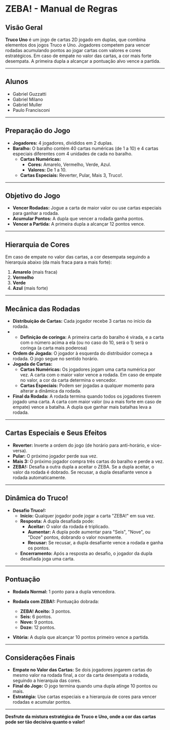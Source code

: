 # ZEBA! - Manual de Regras

## Visão Geral
**Truco Uno** é um jogo de cartas 2D jogado em duplas, que combina elementos dos jogos Truco e Uno. Jogadores competem para vencer rodadas acumulando pontos ao jogar cartas com valores e cores estratégicos. Em caso de empate no valor das cartas, a cor mais forte desempata. A primeira dupla a alcançar a pontuação alvo vence a partida.

---

## Alunos
- Gabriel Guzzatti
- Gabriel Milano
- Gabriel Muller
- Paulo Francisconi

---

## Preparação do Jogo
- **Jogadores:** 4 jogadores, divididos em 2 duplas.
- **Baralho:** O baralho contém 40 cartas numéricas (de 1 a 10) e 4 cartas especiais diferentes com 4 unidades de cada no baralho.
  - **Cartas Numéricas:** 
    - **Cores:** Amarelo, Vermelho, Verde, Azul.
    - **Valores:** De 1 a 10.
  - **Cartas Especiais:** Reverter, Pular, Mais 3, Truco!.

---

## Objetivo do Jogo
- **Vencer Rodadas:** Jogue a carta de maior valor ou use cartas especiais para ganhar a rodada.
- **Acumular Pontos:** A dupla que vencer a rodada ganha pontos.
- **Vencer a Partida:** A primeira dupla a alcançar 12 pontos vence.

---

## Hierarquia de Cores
Em caso de empate no valor das cartas, a cor desempata seguindo a hierarquia abaixo (da mais fraca para a mais forte):
1. **Amarelo** (mais fraca)
2. **Vermelho**
3. **Verde**
4. **Azul** (mais forte)

---

## Mecânica das Rodadas
- **Distribuição de Cartas:** Cada jogador recebe 3 cartas no início da rodada.
- - **Definição de coringa:** A primeira carta do baralho é virada, e a carta com o número acima a ela (ou no caso do 10, será o 1) será o coringa (a carta mais poderosa)
- **Ordem de Jogada:** O jogador à esquerda do distribuidor começa a rodada. O jogo segue no sentido horário.
- **Jogada de Cartas:**
  - **Cartas Numéricas:** Os jogadores jogam uma carta numérica por vez. A carta com o maior valor vence a rodada. Em caso de empate no valor, a cor da carta determina o vencedor.
  - **Cartas Especiais:** Podem ser jogadas a qualquer momento para alterar a dinâmica da rodada.
- **Final da Rodada:** A rodada termina quando todos os jogadores tiverem jogado uma carta. A carta com maior valor (ou a mais forte em caso de empate) vence a batalha. A dupla que ganhar mais batalhas leva a rodada.

---

## Cartas Especiais e Seus Efeitos
- **Reverter:** Inverte a ordem do jogo (de horário para anti-horário, e vice-versa).
- **Pular:** O próximo jogador perde sua vez.
- **Mais 3:** O próximo jogador compra três cartas do baralho e perde a vez.
- **ZEBA!:** Desafia a outra dupla a aceitar o ZEBA. Se a dupla aceitar, o valor da rodada é dobrado. Se recusar, a dupla desafiante vence a rodada automaticamente.

---

## Dinâmica do Truco!
- **Desafio Truco!:**
  - **Início:** Qualquer jogador pode jogar a carta "ZEBA!" em sua vez.
  - **Resposta:** A dupla desafiada pode:
    - **Aceitar:** O valor da rodada é triplicado.
    - **Aumentar:** A dupla pode aumentar para "Seis", "Nove", ou "Doze" pontos, dobrando o valor novamente.
    - **Recusar:** Se recusar, a dupla desafiante vence a rodada e ganha os pontos.
  - **Encerramento:** Após a resposta ao desafio, o jogador da dupla desafiada joga uma carta.

---

## Pontuação
- **Rodada Normal:** 1 ponto para a dupla vencedora.
- **Rodada com ZEBA!:** Pontuação dobrada:
  - **ZEBA! Aceito:** 3 pontos.
  - **Seis:** 6 pontos.
  - **Nove:** 9 pontos.
  - **Doze:** 12 pontos.

- **Vitória:** A dupla que alcançar 10 pontos primeiro vence a partida.

---

## Considerações Finais
- **Empate no Valor das Cartas:** Se dois jogadores jogarem cartas do mesmo valor na rodada final, a cor da carta desempata a rodada, seguindo a hierarquia das cores.
- **Final do Jogo:** O jogo termina quando uma dupla atinge 10 pontos ou mais.
- **Estratégia:** Use cartas especiais e a hierarquia de cores para vencer rodadas e acumular pontos.

---

**Desfrute da mistura estratégica de Truco e Uno, onde a cor das cartas pode ser tão decisiva quanto o valor!**
